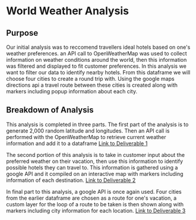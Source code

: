 # World Weather Analysis

## Purpose
Our initial analysis was to reccomend travellers ideal hotels based on one's weather preferences. an API call to OpenWeatherMap was used to collect information on weather conditions around the world, then this information was filtered and displayed to fit customer preferences. In this analysis we want to filter our data to identify nearby hotels. From this dataframe we will choose four cities to create a round trip with. Using the google maps directions api  a travel route between these cities is created along with markers including popup information about each city.

## Breakdown of Analysis
This analysis is completed in three parts. The first part of the analysis is to generate 2,000 random latitude and longitudes. Then an API call is performed with the OpenWeatherMap to retrieve current weather information and add it to a dataframe
[Link to Deliverable 1](https://github.com/c-geisel/World_Weather_Analysis/blob/main/Weather_Database/Weather_Database.ipynb)

The second portion of this analysis is to take in customer input about the preferred weather on their vacation, then use this information to identify possible hotels they can travel to. This information is gathered using a google API and it compiled on an interactive map with markers including information of each destination. 
[Link to Deliverable 2](https://github.com/c-geisel/World_Weather_Analysis/blob/main/Vacation_Search/Vacation_Search.ipynb)

In final part to this analysis, a google API is once again used. Four cities from the earlier dataframe are chosen as a route for one's vacation, a custom layer for the loop of a route to be taken is then shown along with markers including city information for each location. 
[Link to Deliverable 3](https://github.com/c-geisel/World_Weather_Analysis/blob/main/Vacation_Itinerary/Vacation_Itinerary.ipynb)
